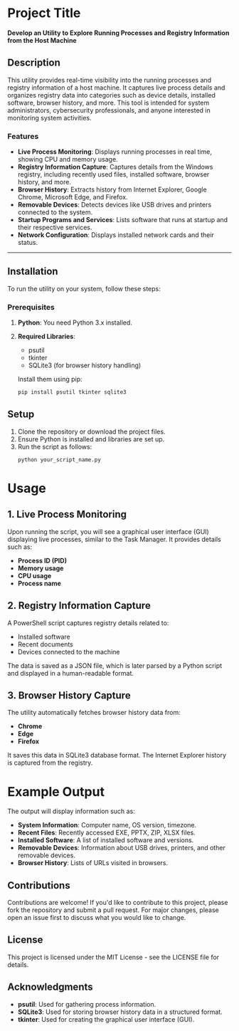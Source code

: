 # Project Title

**Develop an Utility to Explore Running Processes and Registry Information from the Host Machine**

## Description

This utility provides real-time visibility into the running processes and registry information of a host machine. It captures live process details and organizes registry data into categories such as device details, installed software, browser history, and more. This tool is intended for system administrators, cybersecurity professionals, and anyone interested in monitoring system activities.

### Features

- **Live Process Monitoring**: Displays running processes in real time, showing CPU and memory usage.
- **Registry Information Capture**: Captures details from the Windows registry, including recently used files, installed software, browser history, and more.
- **Browser History**: Extracts history from Internet Explorer, Google Chrome, Microsoft Edge, and Firefox.
- **Removable Devices**: Detects devices like USB drives and printers connected to the system.
- **Startup Programs and Services**: Lists software that runs at startup and their respective services.
- **Network Configuration**: Displays installed network cards and their status.

---

## Installation

To run the utility on your system, follow these steps:

### Prerequisites
1. **Python**: You need Python 3.x installed.
2. **Required Libraries**: 
   - psutil
   - tkinter
   - SQLite3 (for browser history handling)
   
   Install them using pip:
   ```bash
   pip install psutil tkinter sqlite3
   ```

## Setup

1. Clone the repository or download the project files.
2. Ensure Python is installed and libraries are set up.
3. Run the script as follows:
   ```bash
   python your_script_name.py
   ```

# Usage

## 1. Live Process Monitoring
Upon running the script, you will see a graphical user interface (GUI) displaying live processes, similar to the Task Manager. It provides details such as:

- **Process ID (PID)**
- **Memory usage**
- **CPU usage**
- **Process name**

## 2. Registry Information Capture
A PowerShell script captures registry details related to:

- Installed software
- Recent documents
- Devices connected to the machine

The data is saved as a JSON file, which is later parsed by a Python script and displayed in a human-readable format.

## 3. Browser History Capture
The utility automatically fetches browser history data from:

- **Chrome**
- **Edge**
- **Firefox**

It saves this data in SQLite3 database format. The Internet Explorer history is captured from the registry.


# Example Output
The output will display information such as:

- **System Information**: Computer name, OS version, timezone.
- **Recent Files**: Recently accessed EXE, PPTX, ZIP, XLSX files.
- **Installed Software**: A list of installed software and versions.
- **Removable Devices**: Information about USB drives, printers, and other removable devices.
- **Browser History**: Lists of URLs visited in browsers.

## Contributions
Contributions are welcome! If you'd like to contribute to this project, please fork the repository and submit a pull request. For major changes, please open an issue first to discuss what you would like to change.

## License
This project is licensed under the MIT License - see the LICENSE file for details.

## Acknowledgments
- **psutil**: Used for gathering process information.
- **SQLite3**: Used for storing browser history data in a structured format.
- **tkinter**: Used for creating the graphical user interface (GUI).


